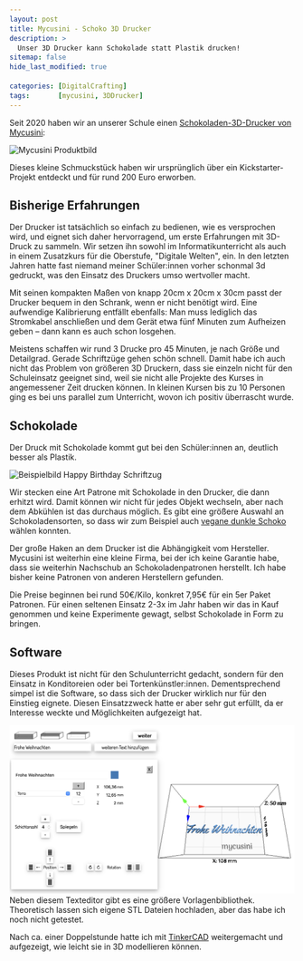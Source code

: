 ```yaml
---
layout: post
title: Mycusini - Schoko 3D Drucker
description: >
  Unser 3D Drucker kann Schokolade statt Plastik drucken!
sitemap: false
hide_last_modified: true

categories: [DigitalCrafting]
tags:       [mycusini, 3DDrucker]
---
```


Seit 2020 haben wir an unserer Schule einen [Schokoladen-3D-Drucker von Mycusini](https://mycusini.com/pages/mycusini):

![Mycusini Produktbild](https://cdn.shopify.com/s/files/1/0535/6267/1274/files/mycusini_3D_Schokoladendrucker_inkl._uber_1.000_3D_Vorlagen_und_3D_Choco_in_gebrauchsfertigen_Refills2.jpg?v=1618994710)

Dieses kleine Schmuckstück haben wir ursprünglich über ein Kickstarter-Projekt entdeckt
und für rund 200 Euro erworben.

## Bisherige Erfahrungen
Der Drucker ist tatsächlich so einfach zu bedienen, wie es versprochen wird, und eignet
sich daher hervorragend, um erste Erfahrungen mit 3D-Druck zu sammeln.
Wir setzen ihn sowohl im Informatikunterricht als auch in einem Zusatzkurs für die Oberstufe,
"Digitale Welten", ein. In den letzten Jahren hatte fast niemand meiner Schüler:innen vorher schonmal 3d gedruckt, was den Einsatz des Druckers umso wertvoller macht.

Mit seinen kompakten Maßen von knapp 20cm x 20cm x 30cm passt der Drucker bequem in den
Schrank, wenn er nicht benötigt wird. Eine aufwendige Kalibrierung entfällt ebenfalls:
Man muss lediglich das Stromkabel anschließen und dem Gerät etwa fünf Minuten zum Aufheizen
geben – dann kann es auch schon losgehen.

Meistens schaffen wir rund 3 Drucke pro 45 Minuten, je nach Größe und Detailgrad. Gerade Schriftzüge gehen schön schnell.
Damit habe ich auch nicht das Problem von größeren 3D Druckern, dass sie einzeln nicht für den Schuleinsatz geeignet sind, weil sie nicht alle Projekte des Kurses in angemessener Zeit drucken können.
In kleinen Kursen bis zu 10 Personen ging es bei uns parallel zum Unterricht, wovon ich positiv überrascht wurde.

## Schokolade
Der Druck mit Schokolade kommt gut bei den Schüler:innen an, deutlich besser als Plastik.

![Beispielbild Happy Birthday Schriftzug](https://cdn.shopify.com/s/files/1/0535/6267/1274/files/mycusini_Club_einfache_Textbotschaften_in_Schokolade_drucken-Seite001.jpg?v=1617795023)

Wir stecken eine Art Patrone mit Schokolade in den Drucker, die dann erhitzt wird.
Damit können wir nicht für jedes Objekt wechseln, aber nach dem Abkühlen ist das durchaus möglich.
Es gibt eine größere Auswahl an Schokoladensorten, so dass wir zum Beispiel auch [vegane dunkle Schoko](https://mycusini.com/collections/all/products/mycusini-3d-choco-dark) wählen konnten.

Der große Haken an dem Drucker ist die Abhängigkeit vom Hersteller.
Mycusini ist weiterhin eine kleine Firma, bei der ich keine Garantie habe, dass sie weiterhin Nachschub an
Schokoladenpatronen herstellt. Ich habe bisher keine Patronen von anderen Herstellern gefunden.

Die Preise beginnen bei rund 50€/Kilo, konkret 7,95€ für ein 5er Paket Patronen.
Für einen seltenen Einsatz 2-3x im Jahr haben wir das in Kauf genommen und keine Experimente gewagt,
selbst Schokolade in Form zu bringen.

## Software
Dieses Produkt ist nicht für den Schulunterricht gedacht, sondern für den Einsatz in Konditoreien oder bei Tortenkünstler:innen.
Dementsprechend simpel ist die Software, so dass sich der Drucker wirklich nur für den Einstieg
eignete. Diesen Einsatzzweck hatte er aber sehr gut erfüllt, da er Interesse weckte und Möglichkeiten aufgezeigt hat.

![Mycusini Software](/assets/img/blog/mycusini_software.png)
Neben diesem Texteditor gibt es eine größere Vorlagenbibliothek.
Theoretisch lassen sich eigene STL Dateien hochladen, aber das habe ich noch nicht getestet.

Nach ca. einer Doppelstunde hatte ich mit [TinkerCAD](https://www.tinkercad.com) weitergemacht und aufgezeigt, wie leicht sie
in 3D modellieren können.
